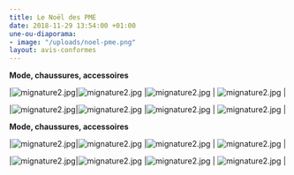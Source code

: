 ```yaml
---
title: Le Noël des PME
date: 2018-11-29 13:54:00 +01:00
une-ou-diaporama:
- image: "/uploads/noel-pme.png"
layout: avis-conformes
---
```


**Mode, chaussures, accessoires**

 

|![mignature2.jpg](/uploads/mignature2.jpg)|![mignature2.jpg](/uploads/mignature2.jpg) |![mignature2.jpg](/uploads/mignature2.jpg) | ![mignature2.jpg](/uploads/mignature2.jpg) |

|![mignature2.jpg](/uploads/mignature2.jpg)|![mignature2.jpg](/uploads/mignature2.jpg) |![mignature2.jpg](/uploads/mignature2.jpg) | ![mignature2.jpg](/uploads/mignature2.jpg) |

 

**Mode, chaussures, accessoires**

 

|![mignature2.jpg](/uploads/mignature2.jpg)|![mignature2.jpg](/uploads/mignature2.jpg) |![mignature2.jpg](/uploads/mignature2.jpg) | ![mignature2.jpg](/uploads/mignature2.jpg) |

|![mignature2.jpg](/uploads/mignature2.jpg)|![mignature2.jpg](/uploads/mignature2.jpg) |![mignature2.jpg](/uploads/mignature2.jpg) | ![mignature2.jpg](/uploads/mignature2.jpg) |
